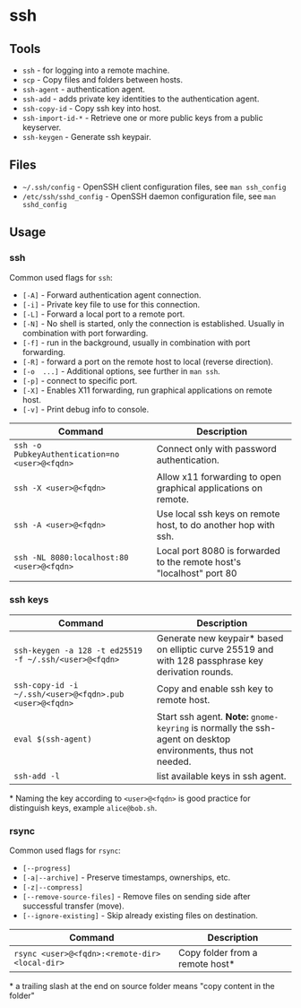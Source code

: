 # ssh

## Tools

* `ssh` - for logging into a remote machine.
* `scp` - Copy files and folders between hosts.
* `ssh-agent` - authentication agent.
* `ssh-add` - adds private key identities to the authentication agent.
* `ssh-copy-id` - Copy ssh key into host.
* `ssh-import-id-*` - Retrieve one or more public keys from a public keyserver.
* `ssh-keygen` - Generate ssh keypair.

## Files

* `~/.ssh/config` - OpenSSH client configuration files, see `man ssh_config`
* `/etc/ssh/sshd_config` - OpenSSH daemon configuration file, see `man sshd_config`

## Usage

### ssh

Common used flags for `ssh`:

* `[-A]` - Forward authentication agent connection.
* `[-i]` - Private key file to use for this connection.
* `[-L]` - Forward a local port to a remote port.
* `[-N]` - No shell is started, only the connection is established. Usually in
  combination with port forwarding.
* `[-f]` - run in the background, usually in combination with port forwarding.
* `[-R]` - forward a port on the remote host to local (reverse direction).
* `[-o  ...]` - Additional options, see further in `man ssh`.
* `[-p]` - connect to specific port.
* `[-X]` - Enables X11 forwarding, run graphical applications on remote host.
* `[-v]` - Print debug info to console.

Command                                        | Description
-----------------------------------------------|----------------------------------------------------------------------
`ssh -o PubkeyAuthentication=no <user>@<fqdn>` | Connect only with password authentication.
`ssh -X <user>@<fqdn>`                         | Allow x11 forwarding to open graphical applications on remote.
`ssh -A <user>@<fqdn>`                         | Use local ssh keys on remote host, to do another hop with ssh.
`ssh -NL 8080:localhost:80 <user>@<fqdn>`      | Local port 8080 is forwarded to the remote host's "localhost" port 80

### ssh keys

Command                                                 | Description
--------------------------------------------------------|---------------------------------------------------------------------------------------------------------------
`ssh-keygen -a 128 -t ed25519 -f ~/.ssh/<user>@<fqdn>`  | Generate new keypair* based on elliptic curve 25519 and with 128 passphrase key derivation rounds.
`ssh-copy-id -i ~/.ssh/<user>@<fqdn>.pub <user>@<fqdn>` | Copy and enable ssh key to remote host.
`eval $(ssh-agent)`                                     | Start ssh agent. __Note:__ `gnome-keyring` is normally the ssh-agent on desktop environments, thus not needed.
`ssh-add -l`                                            | list available keys in ssh agent.

\* Naming the key according to `<user>@<fqdn>` is good practice for distinguish
keys, example `alice@bob.sh`.

### rsync

Common used flags for `rsync`:

* `[--progress]`
* `[-a|--archive]` - Preserve timestamps, ownerships, etc.
* `[-z|--compress]`
* `[--remove-source-files]` - Remove files on sending side after successful transfer (move).
* `[--ignore-existing]` - Skip already existing files on destination.

Command                                        | Description
-----------------------------------------------|--------------------------------
`rsync <user>@<fqdn>:<remote-dir> <local-dir>` | Copy folder from a remote host*

\* a trailing slash at the end on source folder means "copy content in the folder"
